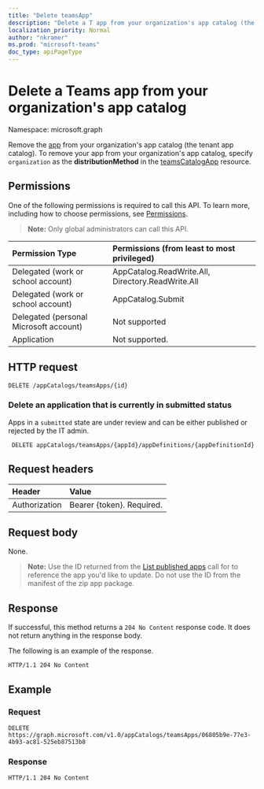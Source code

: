 ```yaml
---
title: "Delete teamsApp"
description: "Delete a T app from your organization's app catalog (the tenant app catalog). "
localization_priority: Normal
author: "nkramer"
ms.prod: "microsoft-teams"
doc_type: apiPageType
---
```


# Delete a Teams app from your organization's app catalog

Namespace: microsoft.graph

Remove the [app](../resources/teamsapp.md) from your organization's app catalog (the tenant app catalog). 
To remove your app from your organization's app catalog, specify `organization` as the **distributionMethod** in the [teamsCatalogApp](../resources/teamsapp.md) resource.

## Permissions

One of the following permissions is required to call this API. To learn more, including how to choose permissions, see [Permissions](/graph/permissions-reference).

>**Note:** Only global administrators can call this API.

| Permission Type                        | Permissions (from least to most privileged)|
|:----------------------------------     |:-------------|
| Delegated (work or school account)     | AppCatalog.ReadWrite.All, Directory.ReadWrite.All |
| Delegated (work or school account) | AppCatalog.Submit |
| Delegated (personal Microsoft account) | Not supported|
| Application                            | Not supported. |

## HTTP request
<!-- { "blockType": "ignored" } -->
```http
DELETE /appCatalogs/teamsApps/{id}
```

### Delete an application that is currently in submitted status

Apps in a `submitted` state are under review and can be either published or rejected by the IT admin.

```http
 DELETE appCatalogs/teamsApps/{appId}/appDefinitions/{appDefinitionId}
```

## Request headers

| Header        | Value           |
|:--------------|:--------------  |
| Authorization | Bearer {token}. Required.  |

## Request body

None.

>**Note:** Use the ID returned from the [List published apps](./teamsapp-list.md) call for to reference the app you'd like to update. Do not use the ID from the manifest of the zip app package.

## Response

If successful, this method returns a `204 No Content` response code. It does not return anything in the response body.

The following is an example of the response.

```http
HTTP/1.1 204 No Content
```

## Example

### Request

```http
DELETE https://graph.microsoft.com/v1.0/appCatalogs/teamsApps/06805b9e-77e3-4b93-ac81-525eb87513b8
```
<!-- markdownlint-disable MD024 -->

### Response

```http
HTTP/1.1 204 No Content
```
